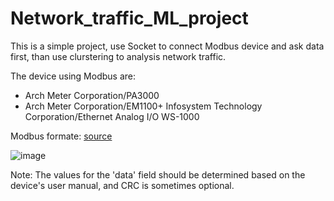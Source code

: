 # Network_traffic_ML_project

This is a simple project, use Socket to connect Modbus device and ask data first, than use clurstering to analysis network traffic.

The device using Modbus are:
- Arch Meter Corporation/PA3000
- Arch Meter Corporation/EM1100+ Infosystem Technology Corporation/Ethernet Analog I/O WS-1000

Modbus formate: [source](https://www.simplymodbus.ca/TCP.htm)

![image](https://github.com/ifany123/Network_traffic_ML_project/assets/137364915/441a325d-a6ea-431e-b737-376416040155)

Note: The values for the 'data' field should be determined based on the device's user manual, and CRC is sometimes optional.


